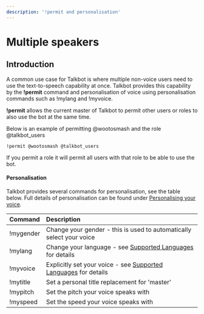 ```yaml
---
description: '!permit and personalisation'
---
```


# Multiple speakers

## Introduction

A common use case for Talkbot is where multiple non-voice users need to use the text-to-speech capability at once. Talkbot provides this capability by the **!permit** command and personalisation of voice using personalisation commands such as !mylang and !myvoice.

**!permit** allows the current master of Talkbot to permit other users or roles to also use the bot at the same time. 

Below is an example of permitting @wootosmash and the role @talkbot\_users

```text
!permit @wootosmash @talkbot_users
```

If you permit a role it will permit all users with that role to be able to use the bot.

#### Personalisation 

Talkbot provides several commands for personalisation, see the table below. Full details of personalisation can be found under [Personalising your voice](personalising-your-voice.md).

| Command | Description |
| :--- | :--- |
| !mygender | Change your gender - this is used to automatically select your voice |
| !mylang | Change your language - see [Supported Languages](../supported-languages.md) for details |
| !myvoice | Explicitly set your voice - see [Supported Languages](../supported-languages.md) for details |
| !mytitle | Set a personal title replacement for 'master' |
| !mypitch | Set the pitch your voice speaks with |
| !myspeed | Set the speed your voice speaks with |

